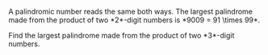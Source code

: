 <p>A palindromic number reads the same both ways. The largest palindrome made from the product of two *2*-digit numbers is *9009 = 91 \times 99*.</p>
<p>Find the largest palindrome made from the product of two *3*-digit numbers.</p>
